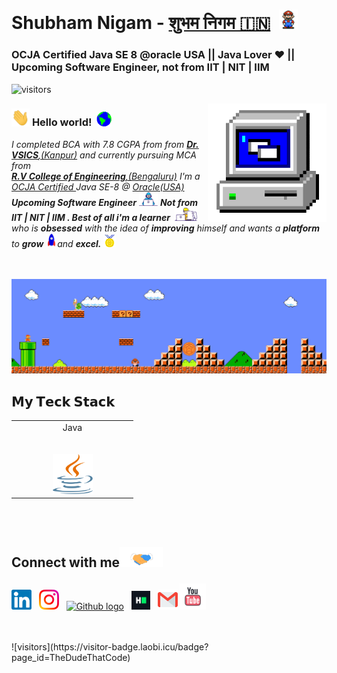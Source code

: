 # Shubham Nigam - <a href="https://www.linkedin.com/in/daadestroyer/">शुभम निगम 🇮🇳</a> &nbsp;<img src="https://github.com/daadestroyer/daadestroyer/blob/main/Assets/Mario_Hello_Big.gif" width="30px"> 
### OCJA Certified Java SE 8 @oracle USA || Java Lover ❤ || Upcoming Software Engineer, not from IIT | NIT | IIM
 ![visitors](https://visitor-badge.laobi.icu/badge?page_id=daadestroyer.daadestroyer)

<!-- 
    &nbsp; [![HitCount](http://hits.dwyl.com/TheDudeThatCode/TheDudeThatCode.svg)](http://hits.dwyl.com/TheDudeThatCode/TheDudeThatCode) 
-->

<img align="right" alt="PC GIF" src="https://github.com/daadestroyer/daadestroyer/blob/main/Assets/PC.gif" width="190" />

### <img src="https://github.com/daadestroyer/daadestroyer/blob/main/Assets/Hi.gif" width="29px"> **Hello world!** &nbsp;<img src="https://github.com/daadestroyer/daadestroyer/blob/main/Assets/Earth.gif" width="24px">

<p>
  <em>
    I completed BCA with 7.8 CGPA from from <a href="http://vsicskanpur.org/"> <b>Dr. VSICS</b>,(Kanpur)</a> and currently pursuing MCA from <a href="https://rvce.edu.in//"> <b> <br> R.V College of Engineering</b>,(Bengaluru)</a>   
      I'm a <a href="https://education.oracle.com/java-se-8-programmer-i/pexam_1Z0-808">OCJA Certified </a> Java SE-8 @ <a href="https://www.oracle.com/index.html">Oracle(USA) </a>   <b>Upcoming Software Engineer</b> <img src="https://github.com/daadestroyer/daadestroyer/blob/main/Assets/Developer.gif" width="30px"> <b>Not from IIT | NIT | IIM  . Best of all i'm a learner </b>&nbsp;<img src="https://github.com/daadestroyer/daadestroyer/blob/main/Assets/Designer.gif" width="36px">  who is <b>obsessed</b>
    with the idea of <b>improving</b> himself and wants a <b>platform</b> to 
    <b>grow</b> <img src="https://github.com/daadestroyer/daadestroyer/blob/main/Assets/Rocket.gif" width="18px">and 
    <b>excel.</b> <img src="https://github.com/daadestroyer/daadestroyer/blob/main/Assets/Medal.gif" width="20px">
  </em>  
</p>

<br>


<br>

<img src="https://github.com/daadestroyer/daadestroyer/blob/main/Assets/Mario_Gameplay.gif" alt="Mario Game" width="980">

<br>




## 𝗠𝘆 𝗧𝗲𝗰𝗸 𝗦𝘁𝗮𝗰𝗸

<table>
  <tbody>
    <tr valign="top">
      <td width="40%" align="center">
        <span>Java</span><br><br><br>
        <img height="64px" width="64px" src="https://github.com/daadestroyer/daadestroyer/blob/main/Assets/java.svg">
     </td>
    </tr>
    
   
  </tbody>
</table>
<br>
<br>

## Connect with me<img src="https://github.com/daadestroyer/daadestroyer/blob/main/Assets/Handshake.gif" height="32px">



 [<img src="https://github.com/daadestroyer/daadestroyer/blob/main/Assets/Linkedin.svg" alt="Linkedin Logo" width="32">](https://in.linkedin.com/in/daadestroyer) &nbsp;
 [<img src="https://github.com/daadestroyer/daadestroyer/blob/main/Assets/Instagram.svg" alt="instagram logo" width="32">](https://www.instagram.com/daadestroyer_14/) &nbsp;
 [<img src="https://cdn.svgporn.com/logos/github-icon.svg" alt="Github logo" width="34">](https://github.com/daadestroyer) &nbsp;
 [<img src="https://github.com/daadestroyer/daadestroyer/blob/main/Assets/HackerRank.svg" alt="HackerRank Logo" width="30">](https://www.hackerrank.com/) &nbsp;
 [<img src="https://github.com/daadestroyer/daadestroyer/blob/main/Assets/Gmail.svg" alt="Gmail logo" height="32">](mailto:nigamshubham2000@gmail.com)
 [<img style="margin-top:4px;" src="https://github.com/daadestroyer/daadestroyer/blob/main/Assets/youtube.svg" alt="Gmail logo" height="42">](https://www.youtube.com/channel/UCglwQ-vj3dTv6vfFuHc3hzg)



<br>
<br>
![visitors](https://visitor-badge.laobi.icu/badge?page_id=TheDudeThatCode)



